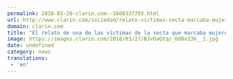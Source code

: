 ```yaml
---
permalink: 2018-03-28-clarin.com--1608337793.html
url: http://www.clarin.com/sociedad/relato-victimas-secta-marcaba-mujeres-ganado_0_B1mR2mKcf.html
domain: clarin.com
title: "El relato de una de las víctimas de la secta que marcaba mujeres como ganado"
image: https://images.clarin.com/2018/03/27/BJvOaQtqz_600x338__1.jpg
date: undefined
category: news
translations: 
 - 'en'
---
```


